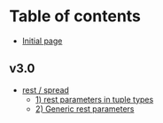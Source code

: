 # Table of contents

* [Initial page](README.md)

## v3.0

* [rest / spread](v3.0/rest-spread/README.md)
  * [1\) rest parameters in tuple types](v3.0/rest-spread/1-rest-parameters-in-tuple-types.md)
  * [2\) Generic rest parameters](v3.0/rest-spread/2-generic-rest-parameters.md)

